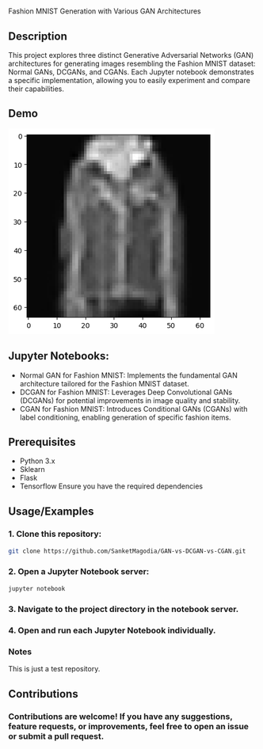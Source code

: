 
# 
Fashion MNIST Generation with Various GAN Architectures


## Description


This project explores three distinct Generative Adversarial Networks (GAN) architectures for generating images resembling the Fashion MNIST dataset: Normal GANs, DCGANs, and CGANs. Each Jupyter notebook demonstrates a specific implementation, allowing you to easily experiment and compare their capabilities.

## Demo

![alt text](https://github.com/SanketMagodia/GAN-vs-DCGAN-vs-CGAN/blob/main/output.png)

## Jupyter Notebooks:

- Normal GAN for Fashion MNIST: Implements the fundamental GAN architecture tailored for the Fashion MNIST dataset.
- DCGAN for Fashion MNIST: Leverages Deep Convolutional GANs (DCGANs) for potential improvements in image quality and stability.
- CGAN for Fashion MNIST: Introduces Conditional GANs (CGANs) with label conditioning, enabling generation of specific fashion items.







## Prerequisites
- Python 3.x
- Sklearn
- Flask
- Tensorflow
Ensure you have the required dependencies 


## Usage/Examples

### 1. Clone this repository:

```bash
git clone https://github.com/SanketMagodia/GAN-vs-DCGAN-vs-CGAN.git
```
### 2. Open a Jupyter Notebook server:

```bash
jupyter notebook
```
###  3. Navigate to the project directory in the notebook server.
### 4. Open and run each Jupyter Notebook individually.

### Notes
This is just a test repository.

## Contributions
### Contributions are welcome! If you have any suggestions, feature requests, or improvements, feel free to open an issue or submit a pull request.
